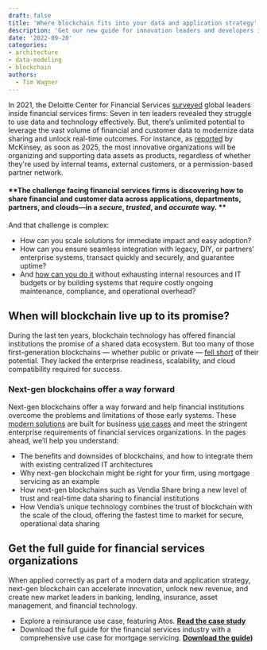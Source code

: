 ```yaml
---
draft: false
title: 'Where blockchain fits into your data and application strategy'
description: 'Get our new guide for innovation leaders and developers in the financial services industry. It features an in-depth use case for real-time, multi-party data sharing in mortgage servicing.'
date: '2022-09-20'
categories:
- architecture
- data-modeling
- blockchain
authors:
  - Tim Wagner
---
```



In 2021, the Deloitte Center for Financial Services [surveyed](https://www2.deloitte.com/content/dam/insights/articles/US164678_CFS-banking-and-capital-markets-outlook/DI_CFS-banking-and-capital-markets-outlook.pdf) global leaders inside financial services firms: Seven in ten leaders revealed they struggle to use data and technology effectively. But, there’s unlimited potential to leverage the vast volume of financial and customer data to modernize data sharing and unlock real-time outcomes. For instance, as [reported](https://www.mckinsey.com/business-functions/quantumblack/our-insights/the-data-driven-enterprise-of-2025?suid=SU00241&medium=li&cmp=401) by McKinsey, as soon as 2025, the most innovative organizations will be organizing and supporting data assets as products, regardless of whether they're used by internal teams, external customers, or a permission-based partner network. 


#### **The challenge facing financial services firms is discovering how to share financial and customer data across applications, departments, partners, and clouds—in a _secure_, _trusted_, and _accurate_ way. **

And that challenge is complex: 



* How can you scale solutions for immediate impact and easy adoption? 
* How can you ensure seamless integration with legacy, DIY, or partners’ enterprise systems, transact quickly and securely, and guarantee uptime? 
* And [how can you do it](https://www.vendia.com/blog/venn-diagramming-vendia-share) without exhausting internal resources and IT budgets or by building systems that require costly ongoing maintenance, compliance, and operational overhead?


## When will blockchain live up to its promise?

During the last ten years, blockchain technology has offered financial institutions the promise of a shared data ecosystem. But too many of those first-generation blockchains — whether public or private — [fell short](https://www.vendia.com/blog/why-blockchains-databases-api-cannot-standalone-as-it-solutions) of their potential. They lacked the enterprise readiness, scalability, and cloud compatibility required for success. 


### Next-gen blockchains offer a way forward 

Next-gen blockchains offer a way forward and help financial institutions overcome the problems and limitations of those early systems. These [modern solutions](https://vendia.com/blockchain) are built for business [use cases](https://www.vendia.com/use-cases) and meet the stringent enterprise requirements of financial services organizations. In the pages ahead, we’ll help you understand:



* The benefits and downsides of blockchains, and how to integrate them with existing centralized IT architectures
* Why next-gen blockchain might be right for your firm, using mortgage servicing as an example
* How next-gen blockchains such as Vendia Share bring a new level of trust and real-time data sharing to financial institutions
* How Vendia’s unique technology combines the trust of blockchain with the scale of the cloud, offering the fastest time to market for secure, operational data sharing 


## Get the full guide for financial services organizations

When applied correctly as part of a modern data and application strategy, next-gen blockchain can accelerate innovation, unlock new revenue, and create new market leaders in banking, lending, insurance, asset management, and financial technology.  



* Explore a reinsurance use case, featuring Atos. **[Read the case study](https://www.vendia.com/blog/atos-success-story)**
* Download the full guide for the financial services industry with a comprehensive use case for mortgage servicing. **[Download the guide](https://www.vendia.com/resources/blockchain-in-modern-financial-services-2022))**
